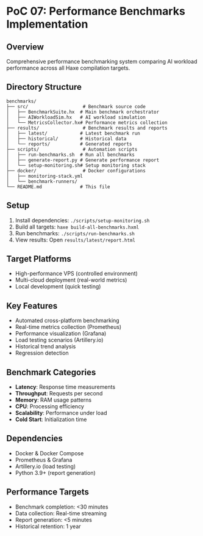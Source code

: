 # PoC 07: Performance Benchmarks Implementation

## Overview
Comprehensive performance benchmarking system comparing AI workload performance across all Haxe compilation targets.

## Directory Structure
```
benchmarks/
├── src/                    # Benchmark source code
│   ├── BenchmarkSuite.hx  # Main benchmark orchestrator
│   ├── AIWorkloadSim.hx   # AI workload simulation
│   └── MetricsCollector.hx# Performance metrics collection
├── results/                # Benchmark results and reports
│   ├── latest/            # Latest benchmark run
│   ├── historical/        # Historical data
│   └── reports/           # Generated reports
├── scripts/                # Automation scripts
│   ├── run-benchmarks.sh  # Run all benchmarks
│   ├── generate-report.py # Generate performance report
│   └── setup-monitoring.sh# Setup monitoring stack
├── docker/                 # Docker configurations
│   ├── monitoring-stack.yml
│   └── benchmark-runners/
└── README.md              # This file
```

## Setup
1. Install dependencies: `./scripts/setup-monitoring.sh`
2. Build all targets: `haxe build-all-benchmarks.hxml`
3. Run benchmarks: `./scripts/run-benchmarks.sh`
4. View results: Open `results/latest/report.html`

## Target Platforms
- High-performance VPS (controlled environment)
- Multi-cloud deployment (real-world metrics)
- Local development (quick testing)

## Key Features
- Automated cross-platform benchmarking
- Real-time metrics collection (Prometheus)
- Performance visualization (Grafana)
- Load testing scenarios (Artillery.io)
- Historical trend analysis
- Regression detection

## Benchmark Categories
- **Latency**: Response time measurements
- **Throughput**: Requests per second
- **Memory**: RAM usage patterns
- **CPU**: Processing efficiency
- **Scalability**: Performance under load
- **Cold Start**: Initialization time

## Dependencies
- Docker & Docker Compose
- Prometheus & Grafana
- Artillery.io (load testing)
- Python 3.9+ (report generation)

## Performance Targets
- Benchmark completion: <30 minutes
- Data collection: Real-time streaming
- Report generation: <5 minutes
- Historical retention: 1 year